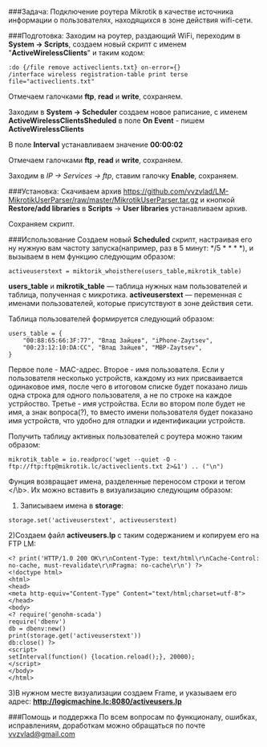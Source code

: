 ###Задача:
Подключение роутера Mikrotik в качестве источника информации о пользователях, находящихся в зоне действия wifi-сети.

###Подготовка:
Заходим на роутер, раздающий WiFi, переходим в **System -> Scripts**, создаем новый скрипт с именем "**ActiveWirelessClients**" и таким кодом:
```
:do {/file remove activeclients.txt} on-error={}
/interface wireless registration-table print terse file="activeclients.txt"
```
Отмечаем галочками **ftp**, **read** и **write**, сохраняем.

Заходим в **System -> Scheduler** создаем новое раписание, с именем **ActiveWirelessClientsSheduled** в поле **On Event** - пишем **ActiveWirelessClients**    

В поле **Interval** устанавливаем значение **00:00:02**

Отмечаем галочками **ftp**, **read** и **write**, сохраняем.

Заходим в *IP -> Services -> ftp*, ставим галочку **Enable**, сохраняем.

###Установка:
Скачиваем архив https://github.com/vvzvlad/LM-MikrotikUserParser/raw/master/MikrotikUserParser.tar.gz и кнопкой **Restore/add libraries** в **Scripts** -> **User libraries** устанавливаем архив. 

Сохраняем скрипт. 

###Использование
Создаем новый **Scheduled** скрипт, настраивая его ну нужную вам частоту запуска(например, раз в 5 минут: */5 * * * *), и вызываем в нем функцию следующим образом:

`activeuserstext = miktorik_whoisthere(users_table,mikrotik_table)`

**users_table** и **mikrotik_table** — таблица нужных нам пользователей и таблица, полученная с микротика. 
**activeuserstext** — переменная с именами пользователей, которые присутствуют в зоне действия сети. 

Таблица пользователей формируется следующий образом:
```
users_table = {
    "00:88:65:66:3F:77", "Влад Зайцев", "iPhone-Zaytsev",
    "00:23:12:10:DA:CC", "Влад Зайцев", "MBP-Zaytsev",
}
```
Первое поле - MAC-адрес. Второе - имя пользователя. Если у пользователя несколько устройств, каждому из них присваивается одинаковое имя, после чего в итоговом списке будет показано лишь одна строка для одного пользователя, а не по строке на каждое устрйоство. 
Третье - имя устройства. Если во втором поле будет не имя, а знак вопроса(?), то вместо имени пользователя будет показано имя устройств, что удобно для отладки и идентификации устройств. 

Получить таблицу активных пользователей с роутера можно таким образом:

`mikrotik_table = io.readproc('wget --quiet -O - ftp://ftp:ftp@mikrotik.lc/activeclients.txt 2>&1') .. ("\n")
`

Фунция возвращает имена, разделенные переносом строки и тегом \<\/\b\>. Их можно вставить в визуализацию следующим образом:


1) Записываем имена в **storage**:

`storage.set('activeuserstext', activeuserstext)`

2)Создаем файл **activeusers.lp** с таким содержанием и копируем его на FTP LM:
```
<? print('HTTP/1.0 200 OK\r\nContent-Type: text/html\r\nCache-Control: no-cache, must-revalidate\r\nPragma: no-cache\r\n') ?>
<!doctype html>
<html>
<head> 
<meta http-equiv="Content-Type" Content="text/html;charset=utf-8"> 
</head>
<body> 
<? require('genohm-scada')
require('dbenv')
db = dbenv:new()
print(storage.get('activeuserstext'))
db:close() ?> 
<script>
setInterval(function() {location.reload();}, 20000);
</script>
</body>
</html>
```
3)В нужном месте визуализации создаем Frame, и указываем его адрес: **http://logicmachine.lc:8080/activeusers.lp**


###Помощь и поддержка
По всем вопросам по функционалу, ошибках, исправлениям, доработкам можно обращаться по почте vvzvlad@gmail.com

